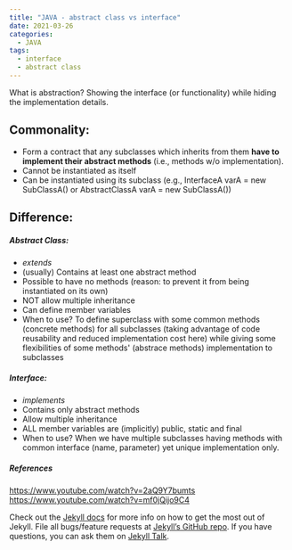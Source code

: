 ```yaml
---
title: "JAVA - abstract class vs interface"
date: 2021-03-26
categories:
  - JAVA
tags:
  - interface
  - abstract class
---
```


What is abstraction? Showing the interface (or functionality) while hiding the implementation details. 

## Commonality:
- Form a contract that any subclasses which inherits from them **have to implement their abstract methods** (i.e., methods w/o implementation). 
- Cannot be instantiated as itself
- Can be instantiated using its subclass (e.g., InterfaceA varA = new SubClassA() or AbstractClassA varA = new SubClassA())

## Difference:
##### Abstract Class: 
- *extends*
- (usually) Contains at least one abstract method
- Possible to have no methods (reason: to prevent it from being instantiated on its own)
- NOT allow multiple inheritance
- Can define member variables
- When to use? To define superclass with some common methods (concrete methods) for all subclasses
(taking advantage of code reusability and reduced implementation cost here) 
while giving some flexibilities of some methods' (abstrace methods) implementation to subclasses  

##### Interface: 
- *implements*
- Contains only abstract methods
- Allow multiple inheritance
- ALL member variables are (implicitly) public, static and final
- When to use? When we have multiple subclasses having methods with common interface (name, parameter) yet unique implementation only.

##### References
https://www.youtube.com/watch?v=2aQ9Y7bumts
https://www.youtube.com/watch?v=mf0jQijo9C4

Check out the [Jekyll docs][jekyll-docs] for more info on how to get the most out of Jekyll. File all bugs/feature requests at [Jekyll’s GitHub repo][jekyll-gh]. If you have questions, you can ask them on [Jekyll Talk][jekyll-talk].

[jekyll-docs]: https://jekyllrb.com/docs/home
[jekyll-gh]:   https://github.com/jekyll/jekyll
[jekyll-talk]: https://talk.jekyllrb.com/
